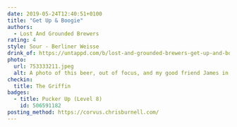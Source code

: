 ```yaml
---
date: 2019-05-24T12:40:51+0100
title: "Get Up & Boogie"
authors:
  - Lost And Grounded Brewers
rating: 4
style: Sour - Berliner Weisse
drink_of: https://untappd.com/b/lost-and-grounded-brewers-get-up-and-boogie/3099667
photo:
  url: 753333211.jpeg
  alt: A photo of this beer, out of focus, and my good friend James in the background and in focus also enjoying a beer on a sunny May afternoon
checkin:
  title: The Griffin
badges:
  - title: Pucker Up (Level 8)
    id: 506591182
posting_method: https://corvus.chrisburnell.com/
---
```

